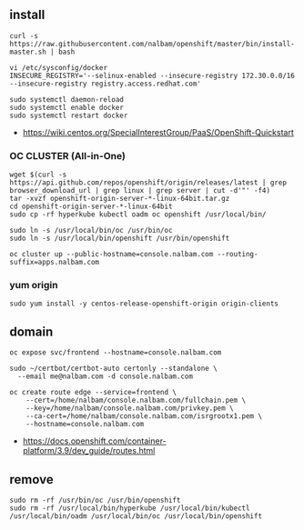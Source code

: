 ## install
```
curl -s https://raw.githubusercontent.com/nalbam/openshift/master/bin/install-master.sh | bash

vi /etc/sysconfig/docker
INSECURE_REGISTRY='--selinux-enabled --insecure-registry 172.30.0.0/16 --insecure-registry registry.access.redhat.com'

sudo systemctl daemon-reload
sudo systemctl enable docker
sudo systemctl restart docker
```
* https://wiki.centos.org/SpecialInterestGroup/PaaS/OpenShift-Quickstart

### OC CLUSTER (All-in-One)
```
wget $(curl -s https://api.github.com/repos/openshift/origin/releases/latest | grep browser_download_url | grep linux | grep server | cut -d'"' -f4)
tar -xvzf openshift-origin-server-*-linux-64bit.tar.gz
cd openshift-origin-server-*-linux-64bit
sudo cp -rf hyperkube kubectl oadm oc openshift /usr/local/bin/

sudo ln -s /usr/local/bin/oc /usr/bin/oc
sudo ln -s /usr/local/bin/openshift /usr/bin/openshift

oc cluster up --public-hostname=console.nalbam.com --routing-suffix=apps.nalbam.com
```

### yum origin
```
sudo yum install -y centos-release-openshift-origin origin-clients 
```

## domain
```
oc expose svc/frontend --hostname=console.nalbam.com

sudo ~/certbot/certbot-auto certonly --standalone \
  --email me@nalbam.com -d console.nalbam.com

oc create route edge --service=frontend \
    --cert=/home/nalbam/console.nalbam.com/fullchain.pem \
    --key=/home/nalbam/console.nalbam.com/privkey.pem \
    --ca-cert=/home/nalbam/console.nalbam.com/isrgrootx1.pem \
    --hostname=console.nalbam.com
```
* https://docs.openshift.com/container-platform/3.9/dev_guide/routes.html

## remove
```
sudo rm -rf /usr/bin/oc /usr/bin/openshift
sudo rm -rf /usr/local/bin/hyperkube /usr/local/bin/kubectl /usr/local/bin/oadm /usr/local/bin/oc /usr/local/bin/openshift
```
